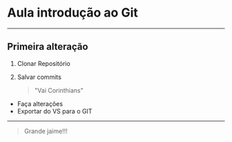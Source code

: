 # Aula introdução ao Git
---
## Primeira alteração

1. Clonar Repositório
2. Salvar commits

   >"Vai Corinthians"

- Faça alterações
- Exportar do VS para o GIT

-----

> Grande jaime!!!